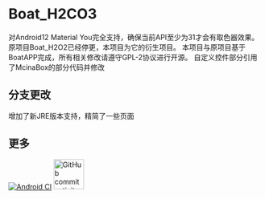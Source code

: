 # Boat_H2CO3

对Android12 Material You完全支持，确保当前API至少为31才会有取色器效果。
原项目Boat_H2O2已经停更，本项目为它的衍生项目。
本项目与原项目基于BoatAPP完成，所有相关修改请遵守GPL-2协议进行开源。
自定义控件部分引用了McinaBox的部分代码并修改

## 分支更改

增加了新JRE版本支持，精简了一些页面

## 更多

[![Android CI](https://github.com/bilicainiaohh/Boat_H2CO3/actions/workflows/android.yml/badge.svg?branch=Material-You)](https://github.com/bilicainiaohh/Boat_H2CO3/actions/workflows/android.yml)
[<img alt="GitHub commit activity" height="60px" src="https://img.shields.io/github/commit-activity/m/bilicainiaohh/Boat_H2CO3" width="60px"/>](https://github.com/bilicainiaohh/Boat_H2CO3/actions)

